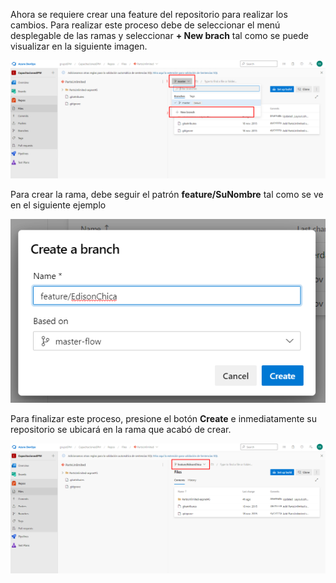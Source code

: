 Ahora se requiere crear una feature del repositorio para realizar los cambios. Para realizar este proceso debe de seleccionar el menú desplegable de las ramas y seleccionar **+ New brach** tal como se puede visualizar en la siguiente imagen.

![crear-rama](./assets/crear-rama.png)

Para crear la rama, debe seguir el patrón **feature/SuNombre** tal como se ve en el siguiente ejemplo

![crear-rama](./assets/dialogo-crear.png)

Para finalizar este proceso, presione el botón **Create** e inmediatamente su repositorio se ubicará en la rama que acabó de crear. 

![crear-rama](./assets/repositorio-rama.png)